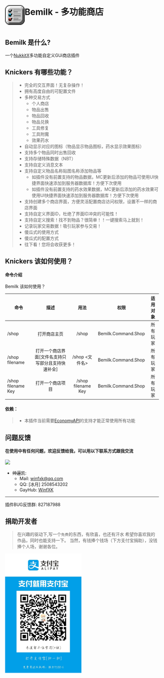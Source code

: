<h1>Bemilk - 多功能商店 <img src="https://raw.githubusercontent.com/xkmp/Test/master/MiniatureS-Logo.png" height="64" width="64" align="left"></img></h1>
<br>

## Bemilk 是什么?

一个[NukkitX](https://github.com/NukkitX/Nukkit)多功能自定义GUi商店插件

## Knickers 有哪些功能？
> - 完全的交互界面！无复杂操作！
> - 拥有高度自由的可配置文件
> - 多种交易方式
> 	- 个人商店
> 	- 物品出售
> 	- 物品回收
> 	- 物品兑换
> 	- 工具修复
> 	- 工具附魔
> 	- 效果药水
> - 自动显示对应的图标（物品显示物品图标，药水显示效果图标）
> - 支持多个物品同时出售回收
> - 支持存储特殊数据（NBT）
> - 支持自定义消息文本
> - 支持自定义物品名称贴图名称添加物品等
> 	- 如插件没有前置支持的物品数据，MC更新后添加的物品可使用UI快捷界面快速添加到服务器数据库！方便下次使用
> 	- 如插件没有前置支持的药水效果数据，MC更新后添加的药水效果可使用UI快捷界面快速添加到服务器数据库！方便下次使用
> - 支持创建多个商店界面，方便灵活配置商店访问权限，设置不一样的商店界面
> - 支持自定义界面ID，杜绝了界面ID冲突的可能性！
> - 支持自定义搜索！找不到物品？很简单！！一键搜索马上就到！
> - 记录玩家交易数据！吸引玩家参与交易！
> - 傻瓜式的使用方式
> - 傻瓜式的配置方式
> - 往下看！您将会收获更多！
## Knickers 该如何使用？

#### 命令介绍
Bemilk 该如何使用？

| 命令 | 描述 | 用法 | 权限 | 适用对象 |
| ---- | :--: | :--: | :--: | :--: |
| /shop | 打开商店主页 | /shop | Bemilk.Command.Shop | 所有玩家 |
| /shop filename | 打开一个商店界面[文件名支持只写部分且支持快速补全] | /shop <文件名> | Bemilk.Command.Shop | 所有玩家 |
| /shop filename Key | 打开一个商店项目 | /shop filename Key | Bemilk.Command.Shop | 所有玩家 |

#### 依赖：
> - 本插件当前需要[EconomyAPI](https://nukkitx.com/resources/economyapi.14/)的支持才能正常使用所有功能
## 问题反馈

#### 在使用中有任何问题，欢迎反馈给我，可以用以下联系方式跟我交流

![](http://q2.qlogo.cn/headimg_dl?bs=2508543202&dst_uin=2508543202&dst_uin=2508543202&;dst_uin=2508543202&spec=100&url_enc=0&referer=bu_interface&term_type=PC)
- ~~帅逼~~凯:
  - Mail: winfxk@qq.com
  - QQ: [冰月] 2508543202
  - GayHub: [WinfXK](https://github.com/WinfXK)
---
插件BUG反馈群: 827187988

## 捐助开发者

> 在兴趣的驱动下,写一个`免费`的东西，有欣喜，也还有汗水
> 希望你喜欢我的作品，同时也能支持一下。
> 当然，有钱捧个钱场（下方支付宝捐助），没钱捧个人场，谢谢各位。

<img src="https://raw.githubusercontent.com/xkmp/Test/master/Alipay-WinfXK.jpg" height="389" width="250" align="left"></img>
